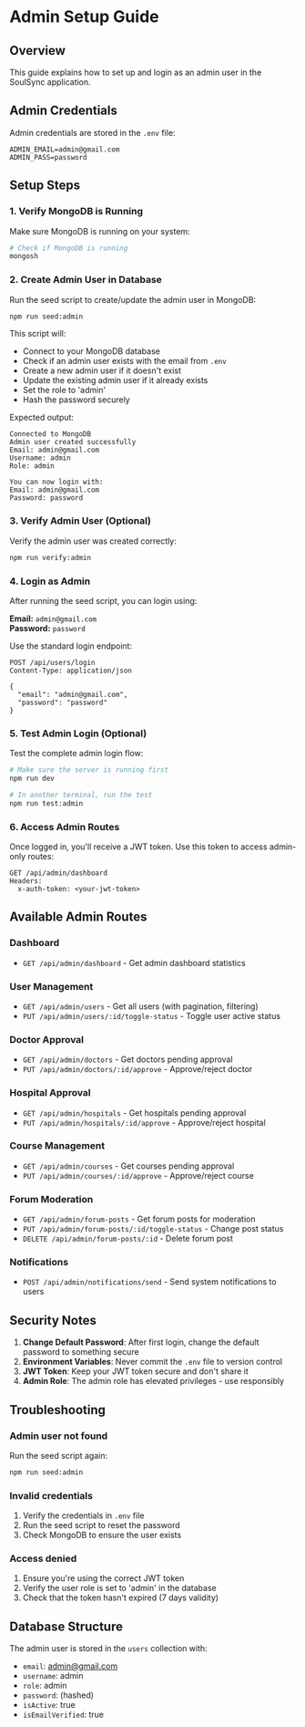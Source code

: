 # Admin Setup Guide

## Overview
This guide explains how to set up and login as an admin user in the SoulSync application.

## Admin Credentials
Admin credentials are stored in the `.env` file:
```
ADMIN_EMAIL=admin@gmail.com
ADMIN_PASS=password
```

## Setup Steps

### 1. Verify MongoDB is Running
Make sure MongoDB is running on your system:
```bash
# Check if MongoDB is running
mongosh
```

### 2. Create Admin User in Database
Run the seed script to create/update the admin user in MongoDB:

```bash
npm run seed:admin
```

This script will:
- Connect to your MongoDB database
- Check if an admin user exists with the email from `.env`
- Create a new admin user if it doesn't exist
- Update the existing admin user if it already exists
- Set the role to 'admin'
- Hash the password securely

Expected output:
```
Connected to MongoDB
Admin user created successfully
Email: admin@gmail.com
Username: admin
Role: admin

You can now login with:
Email: admin@gmail.com
Password: password
```

### 3. Verify Admin User (Optional)
Verify the admin user was created correctly:

```bash
npm run verify:admin
```

### 4. Login as Admin
After running the seed script, you can login using:

**Email:** `admin@gmail.com`  
**Password:** `password`

Use the standard login endpoint:
```
POST /api/users/login
Content-Type: application/json

{
  "email": "admin@gmail.com",
  "password": "password"
}
```

### 5. Test Admin Login (Optional)
Test the complete admin login flow:

```bash
# Make sure the server is running first
npm run dev

# In another terminal, run the test
npm run test:admin
```

### 6. Access Admin Routes
Once logged in, you'll receive a JWT token. Use this token to access admin-only routes:

```
GET /api/admin/dashboard
Headers:
  x-auth-token: <your-jwt-token>
```

## Available Admin Routes

### Dashboard
- `GET /api/admin/dashboard` - Get admin dashboard statistics

### User Management
- `GET /api/admin/users` - Get all users (with pagination, filtering)
- `PUT /api/admin/users/:id/toggle-status` - Toggle user active status

### Doctor Approval
- `GET /api/admin/doctors` - Get doctors pending approval
- `PUT /api/admin/doctors/:id/approve` - Approve/reject doctor

### Hospital Approval
- `GET /api/admin/hospitals` - Get hospitals pending approval
- `PUT /api/admin/hospitals/:id/approve` - Approve/reject hospital

### Course Management
- `GET /api/admin/courses` - Get courses pending approval
- `PUT /api/admin/courses/:id/approve` - Approve/reject course

### Forum Moderation
- `GET /api/admin/forum-posts` - Get forum posts for moderation
- `PUT /api/admin/forum-posts/:id/toggle-status` - Change post status
- `DELETE /api/admin/forum-posts/:id` - Delete forum post

### Notifications
- `POST /api/admin/notifications/send` - Send system notifications to users

## Security Notes

1. **Change Default Password**: After first login, change the default password to something secure
2. **Environment Variables**: Never commit the `.env` file to version control
3. **JWT Token**: Keep your JWT token secure and don't share it
4. **Admin Role**: The admin role has elevated privileges - use responsibly

## Troubleshooting

### Admin user not found
Run the seed script again:
```bash
npm run seed:admin
```

### Invalid credentials
1. Verify the credentials in `.env` file
2. Run the seed script to reset the password
3. Check MongoDB to ensure the user exists

### Access denied
1. Ensure you're using the correct JWT token
2. Verify the user role is set to 'admin' in the database
3. Check that the token hasn't expired (7 days validity)

## Database Structure

The admin user is stored in the `users` collection with:
- `email`: admin@gmail.com
- `username`: admin
- `role`: admin
- `password`: (hashed)
- `isActive`: true
- `isEmailVerified`: true
